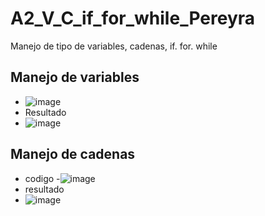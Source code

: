 # A2_V_C_if_for_while_Pereyra
Manejo de tipo de variables, cadenas, if. for. while
## Manejo de variables
- ![image](https://github.com/user-attachments/assets/5b7bacef-5ef4-4a46-82c3-13cbd22ca9e6)
- Resultado
- ![image](https://github.com/user-attachments/assets/12032713-9d56-48d3-a5bb-c108ade0f00f)
## Manejo de cadenas
- codigo
-![image](https://github.com/user-attachments/assets/bf24efbd-e95a-4ea1-a2d6-60b0b7113e20)
- resultado
- ![image](https://github.com/user-attachments/assets/b3b6cfb4-d10c-4990-8401-20c620fd24ce)


